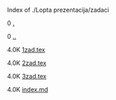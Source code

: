 Index of ./Lopta prezentacija/zadaci

0 [.](.)

0 [..](..)

4.0K [1zad.tex](1zad.tex)

4.0K [2zad.tex](2zad.tex)

4.0K [3zad.tex](3zad.tex)

4.0K [index.md](index.md)

